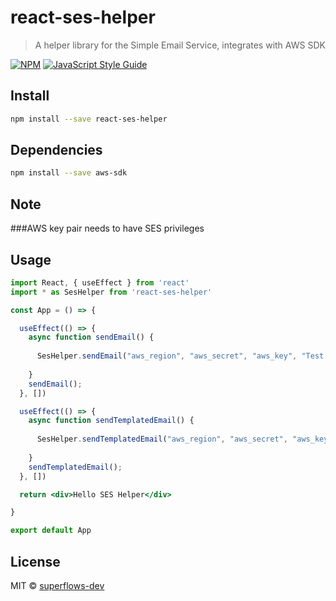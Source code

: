 # react-ses-helper

> A helper library for the Simple Email Service, integrates with AWS SDK

[![NPM](https://img.shields.io/npm/v/react-ses-helper.svg)](https://www.npmjs.com/package/react-ses-helper) [![JavaScript Style Guide](https://img.shields.io/badge/code_style-standard-brightgreen.svg)](https://standardjs.com)

## Install

```bash
npm install --save react-ses-helper
```

## Dependencies

```bash
npm install --save aws-sdk
```

## Note

###AWS key pair needs to have SES privileges


## Usage

```jsx
import React, { useEffect } from 'react'
import * as SesHelper from 'react-ses-helper'

const App = () => {

  useEffect(() => {
    async function sendEmail() {
      
      SesHelper.sendEmail("aws_region", "aws_secret", "aws_key", "Test Subject", "supe*******@**ail.com", ["hrus*******@**ail.com"], [], "HTML Body", "Text Body", [])
  
    }
    sendEmail();
  }, [])

  useEffect(() => {
    async function sendTemplatedEmail() {
      
      SesHelper.sendTemplatedEmail("aws_region", "aws_secret", "aws_key", "su******@***il.com", ["hr*******ndale@**ail.com"], [], "TemplateOtp1", "{\"project\": \"superflows\", \"name\": \"Hrushikesh\", \"otp\": \"1313\"}", [])
  
    }
    sendTemplatedEmail();
  }, [])

  return <div>Hello SES Helper</div>

}

export default App

```

## License

MIT © [superflows-dev](https://github.com/superflows-dev)
